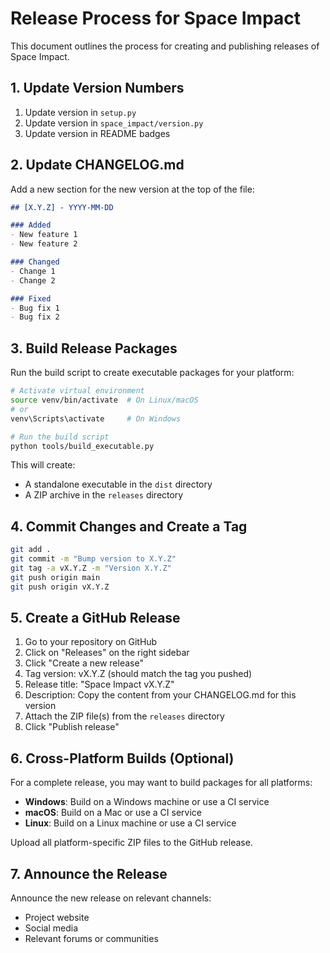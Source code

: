 # Release Process for Space Impact

This document outlines the process for creating and publishing releases of Space Impact.

## 1. Update Version Numbers

1. Update version in `setup.py`
2. Update version in `space_impact/version.py`
3. Update version in README badges

## 2. Update CHANGELOG.md

Add a new section for the new version at the top of the file:

```markdown
## [X.Y.Z] - YYYY-MM-DD

### Added
- New feature 1
- New feature 2

### Changed
- Change 1
- Change 2

### Fixed
- Bug fix 1
- Bug fix 2
```

## 3. Build Release Packages

Run the build script to create executable packages for your platform:

```bash
# Activate virtual environment
source venv/bin/activate  # On Linux/macOS
# or
venv\Scripts\activate     # On Windows

# Run the build script
python tools/build_executable.py
```

This will create:
- A standalone executable in the `dist` directory
- A ZIP archive in the `releases` directory

## 4. Commit Changes and Create a Tag

```bash
git add .
git commit -m "Bump version to X.Y.Z"
git tag -a vX.Y.Z -m "Version X.Y.Z"
git push origin main
git push origin vX.Y.Z
```

## 5. Create a GitHub Release

1. Go to your repository on GitHub
2. Click on "Releases" on the right sidebar
3. Click "Create a new release"
4. Tag version: vX.Y.Z (should match the tag you pushed)
5. Release title: "Space Impact vX.Y.Z"
6. Description: Copy the content from your CHANGELOG.md for this version
7. Attach the ZIP file(s) from the `releases` directory
8. Click "Publish release"

## 6. Cross-Platform Builds (Optional)

For a complete release, you may want to build packages for all platforms:

- **Windows**: Build on a Windows machine or use a CI service
- **macOS**: Build on a Mac or use a CI service
- **Linux**: Build on a Linux machine or use a CI service

Upload all platform-specific ZIP files to the GitHub release.

## 7. Announce the Release

Announce the new release on relevant channels:
- Project website
- Social media
- Relevant forums or communities
